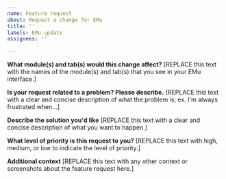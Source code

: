 ```yaml
---
name: Feature request
about: Request a change for EMu
title: ''
labels: EMu update
assignees: ''

---
```


**What module(s) and tab(s) would this change affect?**
[REPLACE this text with the names of the module(s) and tab(s) that you see in your EMu interface.]

**Is your request related to a problem? Please describe.**
[REPLACE this text with a clear and concise description of what the problem is; ex. I'm always frustrated when...]

**Describe the solution you'd like**
[REPLACE this text with a clear and concise description of what you want to happen.]

**What level of priority is this request to you?**
[REPLACE this text with high, medium, or low to indicate the level of priority.]

**Additional context**
[REPLACE this text with any other context or screenshots about the feature request here.]
